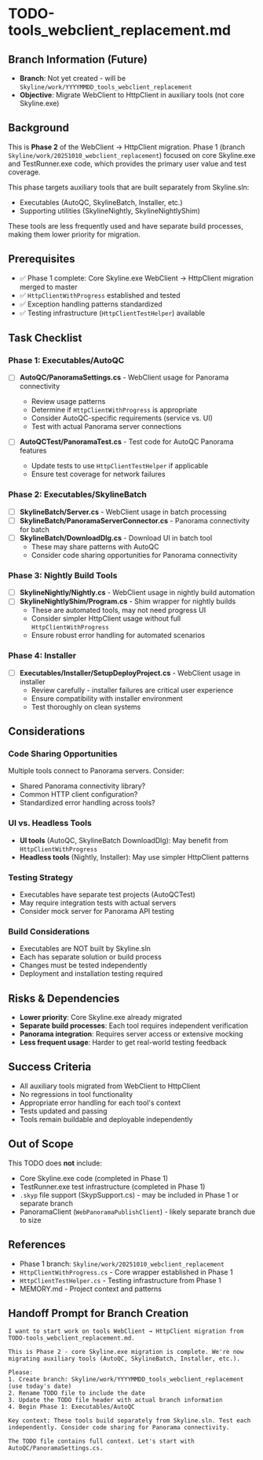 # TODO-tools_webclient_replacement.md

## Branch Information (Future)
- **Branch**: Not yet created - will be `Skyline/work/YYYYMMDD_tools_webclient_replacement`
- **Objective**: Migrate WebClient to HttpClient in auxiliary tools (not core Skyline.exe)

## Background
This is **Phase 2** of the WebClient → HttpClient migration. Phase 1 (branch `Skyline/work/20251010_webclient_replacement`) focused on core Skyline.exe and TestRunner.exe code, which provides the primary user value and test coverage.

This phase targets auxiliary tools that are built separately from Skyline.sln:
- Executables (AutoQC, SkylineBatch, Installer, etc.)
- Supporting utilities (SkylineNightly, SkylineNightlyShim)

These tools are less frequently used and have separate build processes, making them lower priority for migration.

## Prerequisites
- ✅ Phase 1 complete: Core Skyline.exe WebClient → HttpClient migration merged to master
- ✅ `HttpClientWithProgress` established and tested
- ✅ Exception handling patterns standardized
- ✅ Testing infrastructure (`HttpClientTestHelper`) available

## Task Checklist

### Phase 1: Executables/AutoQC
- [ ] **AutoQC/PanoramaSettings.cs** - WebClient usage for Panorama connectivity
  - Review usage patterns
  - Determine if `HttpClientWithProgress` is appropriate
  - Consider AutoQC-specific requirements (service vs. UI)
  - Test with actual Panorama server connections

- [ ] **AutoQCTest/PanoramaTest.cs** - Test code for AutoQC Panorama features
  - Update tests to use `HttpClientTestHelper` if applicable
  - Ensure test coverage for network failures

### Phase 2: Executables/SkylineBatch
- [ ] **SkylineBatch/Server.cs** - WebClient usage in batch processing
- [ ] **SkylineBatch/PanoramaServerConnector.cs** - Panorama connectivity for batch
- [ ] **SkylineBatch/DownloadDlg.cs** - Download UI in batch tool
  - These may share patterns with AutoQC
  - Consider code sharing opportunities for Panorama connectivity

### Phase 3: Nightly Build Tools
- [ ] **SkylineNightly/Nightly.cs** - WebClient usage in nightly build automation
- [ ] **SkylineNightlyShim/Program.cs** - Shim wrapper for nightly builds
  - These are automated tools, may not need progress UI
  - Consider simpler HttpClient usage without full `HttpClientWithProgress`
  - Ensure robust error handling for automated scenarios

### Phase 4: Installer
- [ ] **Executables/Installer/SetupDeployProject.cs** - WebClient usage in installer
  - Review carefully - installer failures are critical user experience
  - Ensure compatibility with installer environment
  - Test thoroughly on clean systems

## Considerations

### Code Sharing Opportunities
Multiple tools connect to Panorama servers. Consider:
- Shared Panorama connectivity library?
- Common HTTP client configuration?
- Standardized error handling across tools?

### UI vs. Headless Tools
- **UI tools** (AutoQC, SkylineBatch DownloadDlg): May benefit from `HttpClientWithProgress`
- **Headless tools** (Nightly, Installer): May use simpler HttpClient patterns

### Testing Strategy
- Executables have separate test projects (AutoQCTest)
- May require integration tests with actual servers
- Consider mock server for Panorama API testing

### Build Considerations
- Executables are NOT built by Skyline.sln
- Each has separate solution or build process
- Changes must be tested independently
- Deployment and installation testing required

## Risks & Dependencies
- **Lower priority**: Core Skyline.exe already migrated
- **Separate build processes**: Each tool requires independent verification
- **Panorama integration**: Requires server access or extensive mocking
- **Less frequent usage**: Harder to get real-world testing feedback

## Success Criteria
- All auxiliary tools migrated from WebClient to HttpClient
- No regressions in tool functionality
- Appropriate error handling for each tool's context
- Tests updated and passing
- Tools remain buildable and deployable independently

## Out of Scope
This TODO does **not** include:
- Core Skyline.exe code (completed in Phase 1)
- TestRunner.exe test infrastructure (completed in Phase 1)
- `.skyp` file support (SkypSupport.cs) - may be included in Phase 1 or separate branch
- PanoramaClient (`WebPanoramaPublishClient`) - likely separate branch due to size

## References
- Phase 1 branch: `Skyline/work/20251010_webclient_replacement`
- `HttpClientWithProgress.cs` - Core wrapper established in Phase 1
- `HttpClientTestHelper.cs` - Testing infrastructure from Phase 1
- MEMORY.md - Project context and patterns

## Handoff Prompt for Branch Creation

```
I want to start work on tools WebClient → HttpClient migration from TODO-tools_webclient_replacement.md.

This is Phase 2 - core Skyline.exe migration is complete. We're now migrating auxiliary tools (AutoQC, SkylineBatch, Installer, etc.).

Please:
1. Create branch: Skyline/work/YYYYMMDD_tools_webclient_replacement (use today's date)
2. Rename TODO file to include the date
3. Update the TODO file header with actual branch information
4. Begin Phase 1: Executables/AutoQC

Key context: These tools build separately from Skyline.sln. Test each independently. Consider code sharing for Panorama connectivity.

The TODO file contains full context. Let's start with AutoQC/PanoramaSettings.cs.
```
